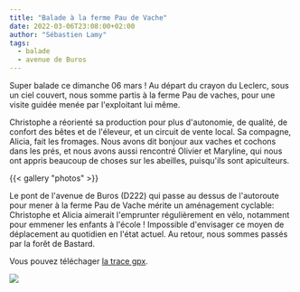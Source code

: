 ```yaml
---
title: "Balade à la ferme Pau de Vache"
date: 2022-03-06T23:08:00+02:00
author: "Sébastien Lamy"
tags:
  - balade
  - avenue de Buros
---
```


Super balade ce dimanche 06 mars ! Au départ du crayon du Leclerc, sous un ciel couvert, nous somme partis à la ferme Pau de vaches, pour une visite guidée menée par l'exploitant lui même.

Christophe a réorienté sa production pour plus d'autonomie, de qualité, de confort des bêtes et de l'éleveur, et un circuit de vente local. Sa compagne, Alicia, fait les fromages. Nous avons dit bonjour aux vaches et cochons dans les prés, et nous avons aussi rencontré Olivier et Maryline, qui nous ont appris beaucoup de choses sur les abeilles, puisqu'ils sont apiculteurs.

{{< gallery "photos" >}}

Le pont de l'avenue de Buros (D222) qui passe au dessus de l'autoroute pour mener à la ferme Pau de Vache mérite un aménagement cyclable: Christophe et Alicia aimerait l'emprunter régulièrement en vélo, notamment pour emmener les enfants à l'école ! Impossible d'envisager ce moyen de déplacement au quotidien en l'état actuel. Au retour, nous sommes passés par la forêt de Bastard.

Vous pouvez téléchager [la trace gpx](balade_2022-03-06.gpx).

![](itineraire.jpg)
